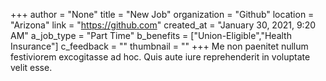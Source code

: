 +++
author = "None"
title = "New Job"
organization = "Github"
location = "Arizona"
link = "https://github.com"
created_at = "January 30, 2021, 9:20 AM"
a_job_type = "Part Time"
b_benefits = ["Union-Eligible","Health Insurance"]
c_feedback = ""
thumbnail = ""
+++
Me non paenitet nullum festiviorem excogitasse ad hoc. Quis aute iure reprehenderit in voluptate velit esse.